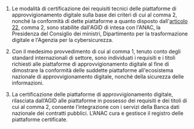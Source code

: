 1. Le  modalità di certificazione dei requisiti tecnici delle piattaforme di approvvigionamento  digitale sulla base dei criteri di cui al comma 2, nonché la conformità di dette piattaforme a  quanto disposto dall'[articolo 22](/index.html?article=articolo-22&version=1), comma 2, sono stabilite dall'AGID di intesa con l'ANAC, la  Presidenza del Consiglio dei ministri, Dipartimento per la trasformazione digitale e l'Agenzia  per la cybersicurezza.

2. Con il medesimo  provvedimento di cui al comma 1, tenuto conto degli standard internazionali di settore, sono  individuati i requisiti e i titoli richiesti alle piattaforme di approvvigionamento digitale al fine  di dimostrare la conformità delle suddette piattaforme all'ecosistema nazionale di  approvvigionamento digitale, nonché della sicurezza delle informazioni.
  
3. La certificazione delle piattaforme di approvvigionamento digitale, rilasciata dall’AGID alle piattaforme in possesso dei requisiti e dei titoli di cui al comma 2, consente  l’integrazione con i servizi della Banca dati nazionale dei contratti pubblici. L’ANAC cura e  gestisce il registro delle piattaforme certificate. 